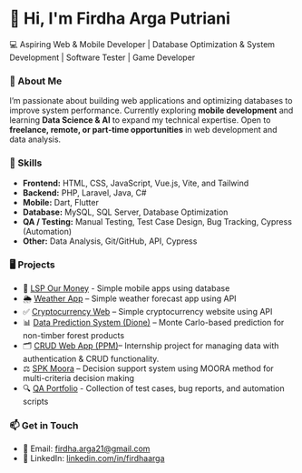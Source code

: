 # 👋 Hi, I'm Firdha Arga Putriani  

💻 Aspiring Web & Mobile Developer | Database Optimization & System Development | Software Tester | Game Developer

### 🚀 About Me
I’m passionate about building web applications and optimizing databases to improve system performance. Currently exploring **mobile development** and learning **Data Science & AI** to expand my technical expertise. Open to **freelance, remote, or part-time opportunities** in web development and data analysis.  

### 📌 Skills
- **Frontend:** HTML, CSS, JavaScript, Vue.js, Vite, and Tailwind
- **Backend:** PHP, Laravel, Java, C#
- **Mobile:** Dart, Flutter
- **Database:** MySQL, SQL Server, Database Optimization
- **QA / Testing:** Manual Testing, Test Case Design, Bug Tracking, Cypress (Automation)
- **Other:** Data Analysis, Git/GitHub, API, Cypress

### 🖥️ Projects
- 📱 [LSP Our Money](https://github.com/FirdhaArgaPutriani/LSP-OurMoney) - Simple mobile apps using database 
- 🌦️ [Weather App](https://github.com/FirdhaArgaPutriani/Weather_JavaSricpt) – Simple weather forecast app using API  
- ✅ [Cryptocurrency Web](https://github.com/FirdhaArgaPutriani/cryptocurrency_web_js) – Simple cryptocurrency website using API
- 📊 [Data Prediction System (Dione)](https://github.com/FirdhaArgaPutriani/skripsiV6) – Monte Carlo-based prediction for non-timber forest products
- 🗂️ [CRUD Web App (PPM)](https://github.com/FirdhaArgaPutriani/ppmnew)– Internship project for managing data with authentication & CRUD functionality.
- ⚖️ [SPK Moora](https://github.com/FirdhaArgaPutriani/SPK-MOORA) – Decision support system using MOORA method for multi-criteria decision making
- 🔍 [QA Portfolio](https://docs.google.com/spreadsheets/d/1rdOQ97uFBfsarIImhl0-wI9ZmBiB0lr6/edit?usp=sharing&ouid=106694119048487273739&rtpof=true&sd=true) - Collection of test cases, bug reports, and automation scripts

### 📫 Get in Touch
- 📧 Email: firdha.arga21@gmail.com  
- 💼 LinkedIn: [linkedin.com/in/firdhaarga](https://linkedin.com/in/firdhaarga)  
